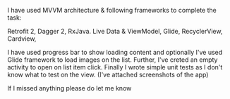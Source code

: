 I have used MVVM architecture & following frameworks to complete the task:

Retrofit 2,
Dagger 2,
RxJava.
Live Data & ViewModel,
Glide,
RecyclerView,
Cardview,

I have used progress bar to show loading content and optionally I've used Glide framework to load images on the list. Further, I've creted an empty activity to open on list item click. Finally I wrote simple unit tests as I don't know what to test on the view. (I've attached screenshots of the app)

If I missed anything please do let me know
